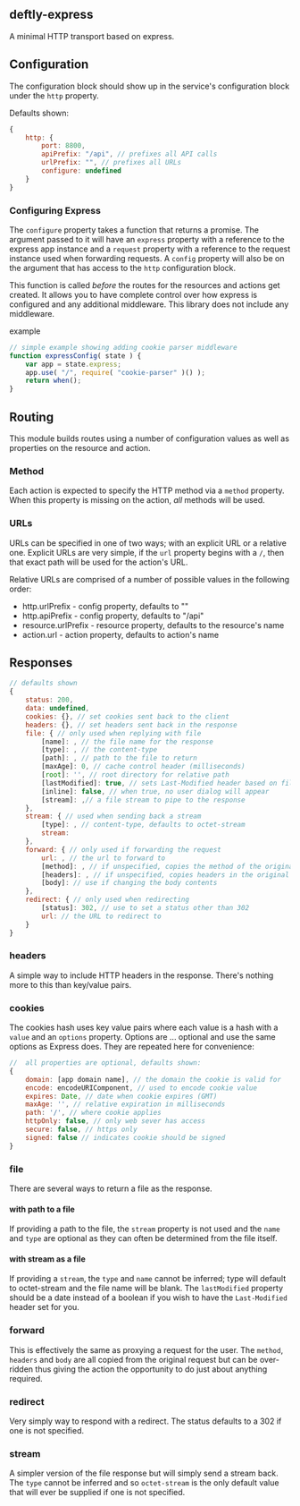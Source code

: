 ## deftly-express
A minimal HTTP transport based on express. 

## Configuration
The configuration block should show up in the service's configuration block under the `http` property. 

Defaults shown:
```js
{
	http: {
		port: 8800,
		apiPrefix: "/api", // prefixes all API calls
		urlPrefix: "", // prefixes all URLs
		configure: undefined
	}
}
```

### Configuring Express
The `configure` property takes a function that returns a promise. The argument passed to it will have an `express` property with a reference to the express app instance and a `request` property with a reference to the request instance used when forwarding requests. A `config` property will also be on the argument that has access to the `http` configuration block.

This function is called *before* the routes for the resources and actions get created. It allows you to have complete control over how express is configured and any additional middleware. This library does not include any middleware.

example
```js
// simple example showing adding cookie parser middleware
function expressConfig( state ) {
	var app = state.express;
	app.use( "/", require( "cookie-parser" )() );
	return when();
}
```

## Routing
This module builds routes using a number of configuration values as well as properties on the resource and action.

### Method
Each action is expected to specify the HTTP method via a `method` property. When this property is missing on the action, *all* methods will be used.

### URLs
URLs can be specified in one of two ways; with an explicit URL or a relative one. Explicit URLs are very simple, if the `url` property begins with a `/`, then that exact path will be used for the action's URL.

Relative URLs are comprised of a number of possible values in the following order:

 * http.urlPrefix - config property, defaults to ""
 * http.apiPrefix - config property, defaults to "/api"
 * resource.urlPrefix - resource property, defaults to the resource's name
 * action.url - action property, defaults to action's name

## Responses

```javascript
// defaults shown
{
	status: 200,
	data: undefined,
	cookies: {}, // set cookies sent back to the client
	headers: {}, // set headers sent back in the response
	file: { // only used when replying with file
		[name]: , // the file name for the response
		[type]: , // the content-type
		[path]: , // path to the file to return
		[maxAge]: 0, // cache control header (milliseconds)
		[root]: '', // root directory for relative path
		[lastModified]: true, // sets Last-Modified header based on file system
		[inline]: false, // when true, no user dialog will appear
		[stream]: ,// a file stream to pipe to the response
	},
	stream: { // used when sending back a stream
		[type]: , // content-type, defaults to octet-stream
		stream:
	},
	forward: { // only used if forwarding the request
		url: , // the url to forward to
		[method]: , // if unspecified, copies the method of the original request
		[headers]: , // if unspecified, copies headers in the original request
		[body]: // use if changing the body contents
	},
	redirect: { // only used when redirecting
		[status]: 302, // use to set a status other than 302
		url: // the URL to redirect to
	}
}
```

### headers
A simple way to include HTTP headers in the response. There's nothing more to this than key/value pairs.

### cookies
The cookies hash uses key value pairs where each value is a hash with a `value` and an `options` property. Options are ... optional and use the same options as Express does. They are repeated here for convenience:

```js
//  all properties are optional, defaults shown:
{
	domain: [app domain name], // the domain the cookie is valid for
	encode: encodeURIComponent, // used to encode cookie value
	expires: Date, // date when cookie expires (GMT)
	maxAge: '', // relative expiration in milliseconds
	path: '/', // where cookie applies
	httpOnly: false, // only web sever has access
	secure: false, // https only
	signed: false // indicates cookie should be signed
}
```

### file
There are several ways to return a file as the response. 

#### with path to a file
If providing a path to the file, the `stream` property is not used and the `name` and `type` are optional as they can often be determined from the file itself.

#### with stream as a file
If providing a `stream`, the `type` and `name` cannot be inferred; type will default to octet-stream and the file name will be blank. The `lastModified` property should be a date instead of a boolean if you wish to have the `Last-Modified` header set for you.

### forward
This is effectively the same as proxying a request for the user. The `method`, `headers` and `body` are all copied from the original request but can be over-ridden thus giving the action the opportunity to do just about anything required.

### redirect
Very simply way to respond with a redirect. The status defaults to a 302 if one is not specified.

### stream
A simpler version of the file response but will simply send a stream back. The `type` cannot be inferred and so `octet-stream` is the only default value that will ever be supplied if one is not specified.